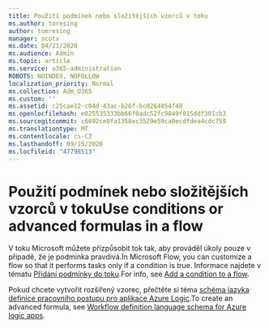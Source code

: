 ```yaml
---
title: Použití podmínek nebo složitějších vzorců v toku
ms.author: toresing
author: tomresing
manager: scotv
ms.date: 04/21/2020
ms.audience: Admin
ms.topic: article
ms.service: o365-administration
ROBOTS: NOINDEX, NOFOLLOW
localization_priority: Normal
ms.collection: Adm_O365
ms.custom: ''
ms.assetid: c25cae12-c04d-43ac-b26f-bc0264854f48
ms.openlocfilehash: e025535333bb66f0adc52fc9849f015ddf301cb3
ms.sourcegitcommit: c6692ce0fa1358ec3529e59ca0ecdfdea4cdc759
ms.translationtype: MT
ms.contentlocale: cs-CZ
ms.lasthandoff: 09/15/2020
ms.locfileid: "47798513"
---
```

# <a name="use-conditions-or-advanced-formulas-in-a-flow"></a><span data-ttu-id="a9dd3-102">Použití podmínek nebo složitějších vzorců v toku</span><span class="sxs-lookup"><span data-stu-id="a9dd3-102">Use conditions or advanced formulas in a flow</span></span>

<span data-ttu-id="a9dd3-103">V toku Microsoft můžete přizpůsobit tok tak, aby prováděl úkoly pouze v případě, že je podmínka pravdivá.</span><span class="sxs-lookup"><span data-stu-id="a9dd3-103">In Microsoft Flow, you can customize a flow so that it performs tasks only if a condition is true.</span></span> <span data-ttu-id="a9dd3-104">Informace najdete v tématu [Přidání podmínky do toku](https://go.microsoft.com/fwlink/?linkid=872112).</span><span class="sxs-lookup"><span data-stu-id="a9dd3-104">For info, see [Add a condition to a flow](https://go.microsoft.com/fwlink/?linkid=872112).</span></span>
  
<span data-ttu-id="a9dd3-105">Pokud chcete vytvořit rozšířený vzorec, přečtěte si téma [schéma jazyka definice pracovního postupu pro aplikace Azure Logic](https://aka.ms/logicexpressions).</span><span class="sxs-lookup"><span data-stu-id="a9dd3-105">To create an advanced formula, see [Workflow definition language schema for Azure logic apps](https://aka.ms/logicexpressions).</span></span>
  


